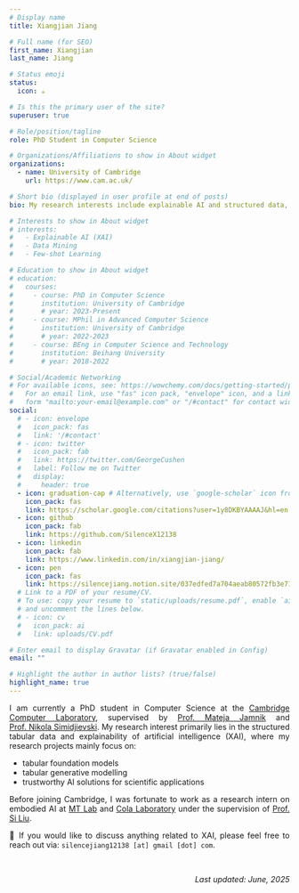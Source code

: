 ```yaml
---
# Display name
title: Xiangjian Jiang

# Full name (for SEO)
first_name: Xiangjian
last_name: Jiang

# Status emoji
status:
  icon: ☕️

# Is this the primary user of the site?
superuser: true

# Role/position/tagline
role: PhD Student in Computer Science

# Organizations/Affiliations to show in About widget
organizations:
  - name: University of Cambridge
    url: https://www.cam.ac.uk/

# Short bio (displayed in user profile at end of posts)
bio: My research interests include explainable AI and structured data, with a particular focus on tabular foundation models.

# Interests to show in About widget
# interests:
#   - Explainable AI (XAI)
#   - Data Mining
#   - Few-shot Learning

# Education to show in About widget
# education:
#   courses:
#     - course: PhD in Computer Science
#       institution: University of Cambridge
#       # year: 2023-Present
#     - course: MPhil in Advanced Computer Science
#       institution: University of Cambridge
#       # year: 2022-2023
#     - course: BEng in Computer Science and Technology
#       institution: Beihang University
#       # year: 2018-2022

# Social/Academic Networking
# For available icons, see: https://wowchemy.com/docs/getting-started/page-builder/#icons
#   For an email link, use "fas" icon pack, "envelope" icon, and a link in the
#   form "mailto:your-email@example.com" or "/#contact" for contact widget.
social:
  # - icon: envelope
  #   icon_pack: fas
  #   link: '/#contact'
  # - icon: twitter
  #   icon_pack: fab
  #   link: https://twitter.com/GeorgeCushen
  #   label: Follow me on Twitter
  #   display:
  #     header: true
  - icon: graduation-cap # Alternatively, use `google-scholar` icon from `ai` icon pack
    icon_pack: fas
    link: https://scholar.google.com/citations?user=1y8DKBYAAAAJ&hl=en
  - icon: github
    icon_pack: fab
    link: https://github.com/SilenceX12138
  - icon: linkedin
    icon_pack: fab
    link: https://www.linkedin.com/in/xiangjian-jiang/
  - icon: pen
    icon_pack: fas
    link: https://silencejiang.notion.site/037edfed7a704aeab80572fb3e716648?v=cfe514b4c00044fd8f9db10d0523ca86
  # Link to a PDF of your resume/CV.
  # To use: copy your resume to `static/uploads/resume.pdf`, enable `ai` icons in `params.yaml`,
  # and uncomment the lines below.
  # - icon: cv
  #   icon_pack: ai
  #   link: uploads/CV.pdf

# Enter email to display Gravatar (if Gravatar enabled in Config)
email: ""

# Highlight the author in author lists? (true/false)
highlight_name: true
---
```


<div style="text-align: justify;">

I am currently a PhD student in Computer Science at the [Cambridge Computer Laboratory](https://www.cst.cam.ac.uk/), supervised by [Prof. Mateja Jamnik](https://www.cl.cam.ac.uk/~mj201/index.html) and <nobr>[Prof. Nikola Simidjievski](https://simidjievskin.github.io/)</nobr>. My research interest primarily lies in the structured tabular data and explainability of artificial intelligence (XAI), where my research projects mainly focus on:

* tabular foundation models
* tabular generative modelling
* trustworthy AI solutions for scientific applications

Before joining Cambridge, I was fortunate to work as a research intern on embodied AI at [MT Lab](https://mtlab.meitu.com/en/?lang=en) and [Cola Laboratory](https://colalab.net/) under the supervision of [Prof. Si Liu](https://sites.google.com/site/siliuhome/).

🙌 If you would like to discuss anything related to XAI, please feel free to reach out via: `silencejiang12138 [at] gmail [dot] com`.

</div>

<div style="text-align: right;">

<br/>

_Last updated: June, 2025_

</div>
